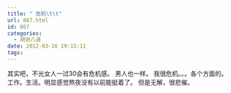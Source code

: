 ```yaml
---
title: " 危机\t\t"
url: 867.html
id: 867
categories:
  - 胡说八道
date: 2012-03-16 19:15:11
tags:
---
```


其实吧，不光女人一过30会有危机感。 男人也一样。 我很危机。。。各个方面的。工作。生活。明显感觉熬夜没有以前能挺着了。 但是无解，很悲催。